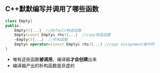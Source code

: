 ## C++默默编写并调用了哪些函数
<!-- [C++][] -->
```C++
class Empty{
public:
    Empty(){...}  //default构造函数
    Empty(const Empty& rhs){...}  //copy构造函数
    ~Empty(){...}  //析构函数
    Empty& operator=(const Empty& rhs){...} //copy assignment操作符
}
```
- 唯有这些函数**被调用**，编译器**才会创建**出来
- 编译器产出的析构函数是非虚的
